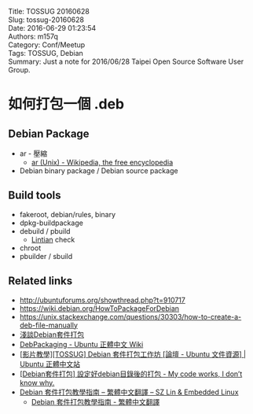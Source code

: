 Title: TOSSUG 20160628  
Slug: tossug-20160628  
Date: 2016-06-29 01:23:54  
Authors: m157q  
Category: Conf/Meetup  
Tags: TOSSUG, Debian  
Summary: Just a note for 2016/06/28 Taipei Open Source Software User Group.  
  
  
# 如何打包一個 .deb  
  
  
## Debian Package  
  
+ ar - 壓縮  
    + [ar (Unix) - Wikipedia, the free encyclopedia](https://en.wikipedia.org/wiki/Ar_(Unix))  
+ Debian binary package / Debian source package  
  
  
## Build tools  
  
+ fakeroot, debian/rules, binary  
+ dpkg-buildpackage  
+ debuild / pbuild  
    + [Lintian](https://lintian.debian.org/) check  
+ chroot  
+ pbuilder / sbuild  
  
  
## Related links  
  
+ <http://ubuntuforums.org/showthread.php?t=910717>  
+ <https://wiki.debian.org/HowToPackageForDebian>  
+ <https://unix.stackexchange.com/questions/30303/how-to-create-a-deb-file-manually>  
+ [淺談Debian套件打包](http://www.slideshare.net/zzz00072/debian-39338832)  
+ [DebPackaging - Ubuntu 正體中文 Wiki](http://wiki.ubuntu-tw.org/index.php?title=DebPackaging)  
+ [\[影片教學\]\[TOSSUG\] Debian 套件打包工作坊 \[論壇 - Ubuntu 文件資源\] | Ubuntu 正體中文站](http://www.ubuntu-tw.org/modules/newbb/viewtopic.php?viewmode=flat&order=DESC&type=&topic_id=97286&forum=14)  
+ [\[Debian套件打包\] 設定好debian目錄後的打包 - My code works, I don’t know why.](https://wen00072.github.io/blog/2014/06/12/package-debian-packages-set-after-list-of-debian-packages/)  
+ [Debian 套件打包教學指南 – 繁體中文翻譯 – SZ Lin  & Embedded Linux](https://szlin.wordpress.com/2016/06/11/debian-%E5%A5%97%E4%BB%B6%E6%89%93%E5%8C%85%E6%95%99%E5%AD%B8%E6%8C%87%E5%8D%97-%E7%B9%81%E9%AB%94%E4%B8%AD%E6%96%87%E7%BF%BB%E8%AD%AF/)  
    + [Debian 套件打包教學指南 - 繁體中文翻譯](http://www.slideshare.net/szlin/debian-62284588)  

